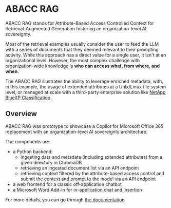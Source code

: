 # ABACC RAG

ABACC RAG stands for Attribute-Based Access Controlled Context for Retrieval-Augmented Generation fostering an organization-level AI sovereignty.

Most of the retrieval examples usually consider the user to feed the LLM with a series of documents that they deemed relevant to their prompting activity.
While this approach has a direct value for a single user, it isn't at an organizational level. However, the most complex challenge with organization-wide knowledge is **who can access what, from where, and when**. 

The ABACC RAG illustrates the ability to leverage enriched metadata, with, in this example, the usage of extended attributes at a Unix/Linux file system level, or managed at scale with a third-party enterprise solution like [NetApp BlueXP Classification](https://docs.netapp.com/us-en/bluexp-classification/concept-cloud-compliance.html). 

## Overview

ABACC RAG was prototype to showcase a Copilot for Microsoft Office 365 replacement with an organization-level AI sovereignty architecture. 

The components are:
- a Python backend:
    - ingesting data and metadata (including extended attributes) from a given directory in ChromaDB 
    - retrieving an ingested document list via an API endpoint
    - retrieving context filtered by the attribute-based access control and submit the context and prompt to the model via an API endpoint 
- a web frontend for a classic off-application chatbot 
- a Microsoft Word Add-in for in-application chat and insertion 

For more details, you can go through [the documentation](DOCS/DOCS.md)


